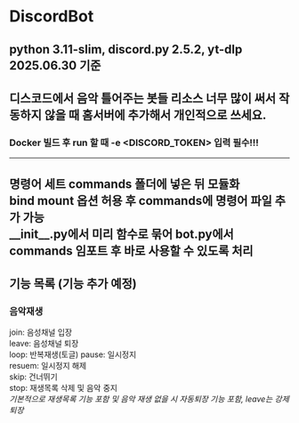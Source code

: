 # DiscordBot
## python 3.11-slim, discord.py 2.5.2, yt-dlp 2025.06.30 기준
디스코드에서 음악 틀어주는 봇들 리소스 너무 많이 써서 작동하지 않을 때 홈서버에 추가해서 개인적으로 쓰세요.
---
### Docker 빌드 후 run 할 때 -e <DISCORD_TOKEN> 입력 필수!!!
---
명령어 세트 commands 폴더에 넣은 뒤 모듈화  
bind mount 옵션 허용 후 commands에 명령어 파일 추가 가능  
\_\_init\_\_.py에서 미리 함수로 묶어 bot.py에서 commands 임포트 후 바로 사용할 수 있도록 처리
---
## 기능 목록 (기능 추가 예정)
### 음악재생
join: 음성채널 입장  
leave: 음성채널 퇴장  
loop: 반복재생(토글)
pause: 일시정지  
resuem: 일시정지 해제  
skip: 건너뛰기  
stop: 재생목록 삭제 및 음악 중지  
_기본적으로 재생목록 기능 포함 및 음악 재생 없을 시 자동퇴장 기능 포함, leave는 강제퇴장_  
